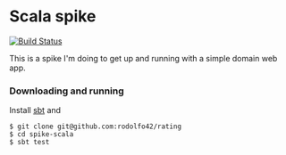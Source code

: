 # Scala spike

[![Build Status](https://travis-ci.org/rodolfo42/rating.svg?branch=master)](https://travis-ci.org/rodolfo42/rating)

This is a spike I'm doing to get up and running with a simple domain web app.

### Downloading and running

Install [sbt](http://www.scala-sbt.org/) and

```
$ git clone git@github.com:rodolfo42/rating
$ cd spike-scala
$ sbt test
```
